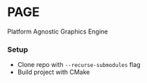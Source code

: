 # PAGE
Platform Agnostic Graphics Engine

### Setup
- Clone repo with `--recurse-submodules` flag
- Build project with CMake
